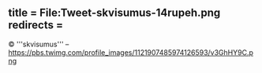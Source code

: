 title = File:Tweet-skvisumus-14rupeh.png
redirects =
---

© '''skvisumus''' – https://pbs.twimg.com/profile_images/1121907485974126593/v3GhHY9C.png